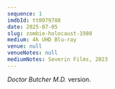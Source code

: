```yaml
---
sequence: 1
imdbId: tt0079788
date: 2025-07-05
slug: zombie-holocaust-1980
medium: 4k UHD Blu-ray
venue: null
venueNotes: null
mediumNotes: Severin Films, 2023
---
```


_Doctor Butcher M.D._ version.